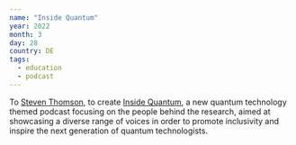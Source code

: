 ```yaml
---
name: "Inside Quantum"
year: 2022
month: 3
day: 28
country: DE
tags:
  - education
  - podcast
---
```

To [Steven Thomson](https://steventhomson.co.uk/), to create [Inside Quantum](https://www.insidequantum.org/), a new quantum technology themed podcast focusing on the people behind the research, aimed at showcasing a diverse range of voices in order to promote inclusivity and inspire the next generation of quantum technologists.

